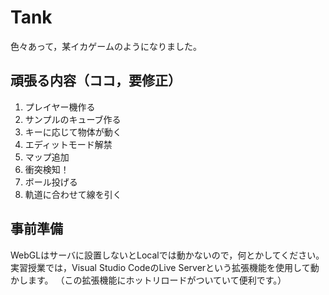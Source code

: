 # Tank

色々あって，某イカゲームのようになりました。

## 頑張る内容（ココ，要修正）

1. プレイヤー機作る
2. サンプルのキューブ作る
3. キーに応じて物体が動く
4. エディットモード解禁
5. マップ追加
6. 衝突検知！
7. ボール投げる
8. 軌道に合わせて線を引く

## 事前準備
WebGLはサーバに設置しないとLocalでは動かないので，何とかしてください。
実習授業では，Visual Studio CodeのLive Serverという拡張機能を使用して動かします。
（この拡張機能にホットリロードがついていて便利です。）

